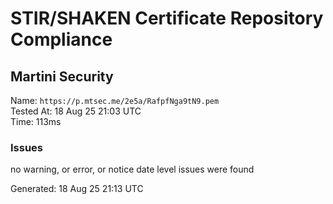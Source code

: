 # STIR/SHAKEN Certificate Repository Compliance

## Martini Security

Name: `https://p.mtsec.me/2e5a/RafpfNga9tN9.pem`\
Tested At: 18 Aug 25 21:03 UTC\
Time: 113ms

### Issues

no warning, or error, or notice date level issues were found

Generated: 18 Aug 25 21:13 UTC